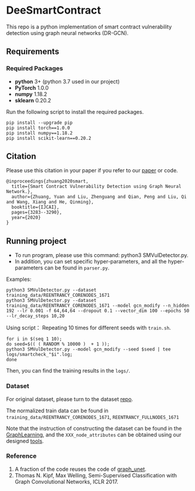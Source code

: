 # DeeSmartContract


This repo is a python implementation of smart contract vulnerability detection using graph neural networks (DR-GCN).


## Requirements
### Required Packages
* **python** 3+ (python 3.7 used in our project)
* **PyTorch** 1.0.0
* **numpy** 1.18.2
* **sklearn** 0.20.2

Run the following script to install the required packages.
```
pip install --upgrade pip
pip install torch==1.0.0
pip install numpy==1.18.2
pip install scikit-learn==0.20.2
```


## Citation
Please use this citation in your paper if you refer to our [paper](https://www.ijcai.org/Proceedings/2020/0454.pdf) or code.
```
@inproceedings{zhuang2020smart,
  title={Smart Contract Vulnerability Detection using Graph Neural Network.},
  author={Zhuang, Yuan and Liu, Zhenguang and Qian, Peng and Liu, Qi and Wang, Xiang and He, Qinming},
  booktitle={IJCAI},
  pages={3283--3290},
  year={2020}
}
``` 


## Running project
* To run program, please use this command: python3 SMVulDetector.py.
* In addition, you can set specific hyper-parameters, and all the hyper-parameters can be found in `parser.py`.

Examples:
```shell
python3 SMVulDetector.py --dataset training_data/REENTRANCY_CORENODES_1671
python3 SMVulDetector.py --dataset training_data/REENTRANCY_CORENODES_1671 --model gcn_modify --n_hidden 192 --lr 0.001 -f 64,64,64 --dropout 0.1 --vector_dim 100 --epochs 50 --lr_decay_steps 10,20 
```

Using script：
Repeating 10 times for different seeds with `train.sh`.
```shell
for i in $(seq 1 10);
do seed=$(( ( RANDOM % 10000 )  + 1 ));
python3 SMVulDetector.py --model gcn_modify --seed $seed | tee logs/smartcheck_"$i".log;
done
```
Then, you can find the training results in the `logs/`.


### Dataset
For original dataset, please turn to the dataset [repo](https://github.com/Messi-Q/Smart-Contract-Dataset).

The normalized train data can be found in
`training_data/REENTRANCY_CORENODES_1671`, `REENTRANCY_FULLNODES_1671`

Note that the instruction of constructing the dataset can be found in the [GraphLearning](https://ls11-www.cs.tu-dortmund.de/staff/morris/graphkerneldatasets), and the `XXX_node_attributes` can be obtained using our designed [tools](https://github.com/Messi-Q/SourceGraphExtractor). 


### Reference
1. A fraction of the code reuses the code of [graph_unet](https://github.com/bknyaz/graph_nn).
2. Thomas N. Kipf, Max Welling, Semi-Supervised Classification with Graph Convolutional Networks, ICLR 2017.
